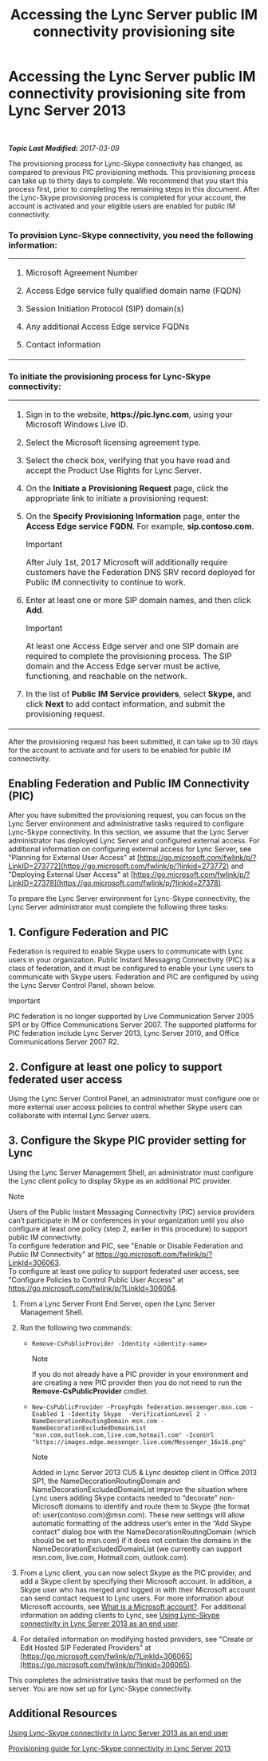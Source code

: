 ﻿---
title: 'Accessing the Lync Server public IM connectivity provisioning site'
TOCTitle: Accessing the Lync Server public IM connectivity provisioning site
ms:assetid: 77a08234-6bcf-4f59-b43b-ee5fc1926585
ms:mtpsurl: https://technet.microsoft.com/en-us/library/Dn440174(v=OCS.15)
ms:contentKeyID: 57793364
ms.date: 03/09/2017
mtps_version: v=OCS.15
---

<div data-xmlns="http://www.w3.org/1999/xhtml">

<div class="topic" data-xmlns="http://www.w3.org/1999/xhtml" data-msxsl="urn:schemas-microsoft-com:xslt" data-cs="http://msdn.microsoft.com/en-us/">

<div data-asp="http://msdn2.microsoft.com/asp">

# Accessing the Lync Server public IM connectivity provisioning site from Lync Server 2013

</div>

<div id="mainSection">

<div id="mainBody">

<span> </span>

_**Topic Last Modified:** 2017-03-09_

The provisioning process for Lync-Skype connectivity has changed, as compared to previous PIC provisioning methods. This provisioning process can take up to thirty days to complete. We recommend that you start this process first, prior to completing the remaining steps in this document. After the Lync-Skype provisioning process is completed for your account, the account is activated and your eligible users are enabled for public IM connectivity.

### To provision Lync-Skype connectivity, you need the following information:

<table>
<colgroup>
<col style="width: 100%" />
</colgroup>
<tbody>
<tr class="odd">
<td><ol>
<li><p>Microsoft Agreement Number</p></li>
<li><p>Access Edge service fully qualified domain name (FQDN)</p></li>
<li><p>Session Initiation Protocol (SIP) domain(s)</p></li>
<li><p>Any additional Access Edge service FQDNs</p></li>
<li><p>Contact information</p></li>
</ol></td>
</tr>
</tbody>
</table>


### To initiate the provisioning process for Lync-Skype connectivity:

<table>
<colgroup>
<col style="width: 100%" />
</colgroup>
<tbody>
<tr class="odd">
<td><ol>
<li><p>Sign in to the website, <strong>https://pic.lync.com</strong>, using your Microsoft Windows Live ID.</p></li>
<li><p>Select the Microsoft licensing agreement type.</p></li>
<li><p>Select the check box, verifying that you have read and accept the Product Use Rights for Lync Server.</p></li>
<li><p>On the <strong>Initiate a Provisioning Request</strong> page, click the appropriate link to initiate a provisioning request:</p></li>
<li><p>On the <strong>Specify Provisioning Information</strong> page, enter the <strong>Access Edge service FQDN</strong>. For example, <strong>sip.contoso.com</strong>.</p>



> [!IMPORTANT]
> After July 1st, 2017 Microsoft will additionally require customers have the Federation DNS SRV record deployed for Public IM connectivity to continue to work.

</li>
<li><p>Enter at least one or more SIP domain names, and then click <strong>Add</strong>.</p>



> [!IMPORTANT]
> At least one Access Edge server and one SIP domain are required to complete the provisioning process. The SIP domain and the Access Edge server must be active, functioning, and reachable on the network.

</li>
<li><p>In the list of <strong>Public IM Service providers</strong>, select <strong>Skype,</strong> and click <strong>Next</strong> to add contact information, and submit the provisioning request.</p></li>
</ol></td>
</tr>
</tbody>
</table>


After the provisioning request has been submitted, it can take up to 30 days for the account to activate and for users to be enabled for public IM connectivity.

<div>

## Enabling Federation and Public IM Connectivity (PIC)

After you have submitted the provisioning request, you can focus on the Lync Server environment and administrative tasks required to configure Lync-Skype connectivity. In this section, we assume that the Lync Server administrator has deployed Lync Server and configured external access. For additional information on configuring external access for Lync Server, see "Planning for External User Access" at [https://go.microsoft.com/fwlink/p/?LinkID=273772](https://go.microsoft.com/fwlink/p/?linkid=273772) and "Deploying External User Access" at [https://go.microsoft.com/fwlink/p/?LinkID=27378](https://go.microsoft.com/fwlink/p/?linkid=27378).

To prepare the Lync Server environment for Lync-Skype connectivity, the Lync Server administrator must complete the following three tasks:

<div>

## 1\. Configure Federation and PIC

Federation is required to enable Skype users to communicate with Lync users in your organization. Public Instant Messaging Connectivity (PIC) is a class of federation, and it must be configured to enable your Lync users to communicate with Skype users. Federation and PIC are configured by using the Lync Server Control Panel, shown below.

<div>


> [!IMPORTANT]
> PIC federation is no longer supported by Live Communication Server 2005 SP1 or by Office Communications Server 2007. The supported platforms for PIC federation include Lync Server 2013, Lync Server 2010, and Office Communications Server 2007 R2.



</div>

</div>

<div>

## 2\. Configure at least one policy to support federated user access

Using the Lync Server Control Panel, an administrator must configure one or more external user access policies to control whether Skype users can collaborate with internal Lync Server users.

</div>

<div>

## 3\. Configure the Skype PIC provider setting for Lync

Using the Lync Server Management Shell, an administrator must configure the Lync client policy to display Skype as an additional PIC provider.

<div>


> [!NOTE]
> Users of the Public Instant Messaging Connectivity (PIC) service providers can’t participate in IM or conferences in your organization until you also configure at least one policy (step 2, earlier in this procedure) to support public IM connectivity.<BR>To configure federation and PIC, see "Enable or Disable Federation and Public IM Connectivity" at <A href="https://go.microsoft.com/fwlink/p/?linkid=306063">https://go.microsoft.com/fwlink/p/?LinkId=306063</A>.<BR>To configure at least one policy to support federated user access, see "Configure Policies to Control Public User Access" at <A href="https://go.microsoft.com/fwlink/p/?linkid=306064">https://go.microsoft.com/fwlink/p/?LinkId=306064</A>.



</div>

1.  From a Lync Server Front End Server, open the Lync Server Management Shell.

2.  Run the following two commands:
    
      - `Remove-CsPublicProvider -Identity <identity-name>`
        
        <div>
        

        > [!NOTE]
        > If you do not already have a PIC provider in your environment and are creating a new PIC provider then you do not need to run the <STRONG>Remove-CsPublicProvider</STRONG> cmdlet.

        
        </div>
    
      - `New-CsPublicProvider -ProxyFqdn federation.messenger.msn.com -Enabled 1 -Identity Skype  -VerificationLevel 2 -NameDecorationRoutingDomain msn.com -NameDecorationExcludedDomainList "msn.com,outlook.com,live.com,hotmail.com" -IconUrl "https://images.edge.messenger.live.com/Messenger_16x16.png"`
        
        <div>
        

        > [!NOTE]
        > Added in Lync Server 2013 CU5 &amp; Lync desktop client in Office 2013 SP1, the NameDecorationRoutingDomain and NameDecorationExcludedDomainList improve the situation where Lync users adding Skype contacts needed to “decorate” non-Microsoft domains to identify and route them to Skype (the format of: user(contoso.com)@msn.com). These new settings will allow automatic formatting of the address user’s enter in the “Add Skype contact” dialog box with the NameDecorationRoutingDomain (which should be set to msn.com) if it does not contain the domains in the NameDecorationExcludedDomainList (we currently can support msn.com, live.com, Hotmail.com, outlook.com).

        
        </div>

3.  From a Lync client, you can now select Skype as the PIC provider, and add a Skype client by specifying their Microsoft account. In addition, a Skype user who has merged and logged in with their Microsoft account can send contact request to Lync users. For more information about Microsoft accounts, see [What is a Microsoft account?](https://support.skype.com/en/faq/fa12059/what-is-a-microsoft-account). For additional information on adding clients to Lync, see [Using Lync-Skype connectivity in Lync Server 2013 as an end user](lync-server-2013-using-lync-skype-connectivity-as-an-end-user.md).

4.  For detailed information on modifying hosted providers, see "Create or Edit Hosted SIP Federated Providers" at [https://go.microsoft.com/fwlink/p/?LinkId=306065](https://go.microsoft.com/fwlink/p/?linkid=306065).

This completes the administrative tasks that must be performed on the server. You are now set up for Lync-Skype connectivity.

</div>

</div>

<div>

## Additional Resources

[Using Lync-Skype connectivity in Lync Server 2013 as an end user](lync-server-2013-using-lync-skype-connectivity-as-an-end-user.md)

[Provisioning guide for Lync-Skype connectivity in Lync Server 2013](lync-server-2013-provisioning-guide-for-lync-skype-connectivity.md)

</div>

</div>

<span> </span>

</div>

</div>

</div>

